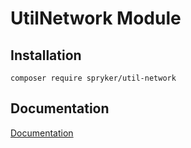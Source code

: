 # UtilNetwork Module

## Installation

```
composer require spryker/util-network
```

## Documentation

[Documentation](https://spryker.github.io)
